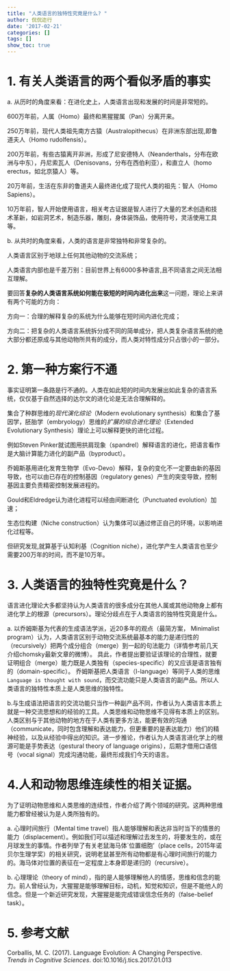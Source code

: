 ```yaml
---
title: "人类语言的独特性究竟是什么? "
author: 侃侃迩行
date: '2017-02-21'
categories: []
tags: []
show_toc: true
---
```


# 1. 有关人类语言的两个看似矛盾的事实

a. 从历时的角度来看：在进化史上，人类语言出现和发展的时间是非常短的。

600万年前，人属（Homo）最终和黑猩猩属（Pan）分离开来。

250万年前，现代人类祖先南方古猿（Australopithecus）在非洲东部出现,即鲁道夫人（Homo rudolfensis）。

200万年前，有些古猿离开非洲，形成了尼安德特人（Neanderthals，分布在欧洲与中东），丹尼索瓦人（Denisovans，分布在西伯利亚），和直立人（homo erectus，如北京猿人）等。

20万年前，生活在东非的鲁道夫人最终进化成了现代人类的祖先：智人（Homo Sapiens）。

10万年前，智人开始使用语言，相关考古证据是智人进行了大量的艺术创造和技术革新，如岩洞艺术，制造乐器，雕刻，身体装饰品，使用符号，灵活使用工具等。

b. 从共时的角度来看，人类的语言是非常独特和非常复杂的。

人类语言区别于地球上任何其他动物的交流系统；

人类语言内部也是千差万别：目前世界上有6000多种语言,且不同语言之间无法相互理解。

要回答**复杂的人类语言系统如何能在极短的时间内进化出来**这一问题，理论上来讲有两个可能的方向：

方向一：合理的解释复杂的系统为什么能够在短时间内进化完成；

方向二：把复杂的人类语言系统拆分成不同的简单成分，把人类复杂语言系统的绝大部分都还原成与其他动物所共有的成分，而人类对特性成分只占很小的一部分。

# 2. 第一种方案行不通

事实证明第一条路是行不通的。人类在如此短的时间内发展出如此复杂的语言系统，仅仅基于自然选择的达尔文的进化论是无法合理解释的。

集合了种群思维的*现代演化综论*（Modern evolutionary synthesis）和集合了基因学，胚胎学（embryology）思维的*扩展的综合进化理论*（Extended Evolutionary Synthesis）理论上可以解释更快的进化过程。

例如Steven Pinker就试图用拱肩现象（spandrel）解释语言的进化，把语言看作是大脑计算能力进化的副产品（byproduct）。

乔姆斯基用进化发育生物学（Evo-Devo）解释，复杂的变化不一定要由新的基因导致，也可以由已存在的控制基因（regulatory genes）产生的突变导致，控制基因主要负责精密控制发展进程的。

Gould和Eldredge认为进化进程可以经由间断进化（Punctuated evolution）加速；

生态位构建（Niche construction）认为集体可以通过修正自己的环境，以影响进化过程等。

但研究发现,就算基于认知利基（Cognition niche），进化学产生人类语言也至少需要200万年的时间，而不是10万年。

# 3. 人类语言的独特性究竟是什么？

语言进化理论大多都坚持认为人类语言的很多成分在其他人属或其他动物身上都有进化学上的根源（precursors）。理论分歧点在于人类语言的独特性究竟是什么。

a. 以乔姆斯基为代表的生成语法学派，近20多年的观点（最简方案， Minimalist program）认为，人类语言区别于动物交流系统最基本的能力是递归性的（recursively）把两个成分组合（merge）到一起的句法能力（详情参考前几天介绍chomsky最新文章的微博）。 具此，作者提出要验证该理论的合理性，就要证明组合（merge）能力既是人类独有（species-specific）的又应该是语言独有的（domain-specific）。 乔姆斯基把人类语言（I-language）等同于人类的思维 `Language is thought with sound`，而交流功能只是人类语言的副产品。所以人类语言的独特性本质上是人类思维的独特性。

b.与生成语法把语言的交流功能只当作一种副产品不同，作者认为人类语言本质上就是一种交流思想和的经验的工具。人类思维和动物思维不见得有本质上的区别。人类区别与于其他动物的地方在于人类有更多方法，能更有效的沟通（communicate，同时包含理解和表达能力，但更重要的是表达能力）他们的精神经验，以及从经验中得出的知识。进一步推论，作者认为人类语言进化学上的根源可能是手势表达（gestural theory of language origins），后期才借用口语信号（vocal signal）完成沟通功能，最终形成我们今天的语言。

# 4.人和动物思维连续性的相关证据。

为了证明动物思维和人类思维的连续性，作者介绍了两个领域的研究。这两种思维能力都曾经被认为是人类所独有的。

a. 心理时间旅行（Mental time travel）指人能够理解和表达非当时当下的情景的能力（displacement）。例如我们可以描述和理解过去发生的，将要发生的，或在月球发生的事情。作者列举了有关老鼠海马体`位置细胞’（place cells，2015年诺贝尔生理学奖）的相关研究，说明老鼠甚至所有动物都是有心理时间旅行的能力的。海马体对位置的表征在一定程度上本身即是递归的（recursive）。

b. 心理理论（theory of mind），指的是人能够理解他人的情感，思维和信念的能力。前人曾经认为，大猩猩是能够理解目标，动机，知觉和知识，但是不能他人的信念。但是一个新近研究发现，大猩猩是能完成错误信念任务的（false-belief task）。


# 5. 参考文献

Corballis, M. C. (2017). Language Evolution: A Changing Perspective. *Trends in Cognitive Sciences*. doi:10.1016/j.tics.2017.01.013
